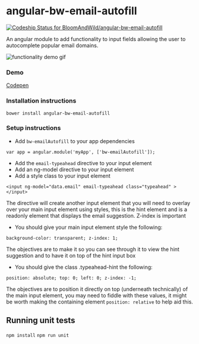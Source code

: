 # angular-bw-email-autofill

[ ![Codeship Status for BloomAndWild/angular-bw-email-autofill](https://codeship.com/projects/a2cba380-9c7a-0133-a828-0e79d5c640a8/status?branch=master)](https://codeship.com/projects/127180)

An angular module to add functionality to input fields allowing the user to autocomplete popular email domains.


![functionality demo gif](http://i.imgur.com/dbQVO52.gif)

### Demo

[Codepen](http://codepen.io/merrickfox/pen/JYKNqR)

### Installation instructions
`bower install angular-bw-email-autofill`

### Setup instructions

* Add `bw-emailAutofill` to your app dependencies

`var app = angular.module('myApp', ['bw-emailAutofill']);`

* Add the `email-typeahead` directive to your input element
* Add an ng-model directive to your input element
* Add a style class to your input element


`<input ng-model="data.email" email-typeahead class="typeahead" ></input>`

The directive will create another input element that you will need to overlay over your main input element using styles, this is the hint element and is a readonly element that displays the email suggestion. Z-index is important

* You should give your main input element style the following:

`background-color: transparent;
z-index: 1;`

The objectives are to make it so you can see through it to view the hint suggestion and to have it on top of the hint input box

* You should give the class .typeahead-hint the following:

`position: absolute;
  top: 0;
  left: 0;
  z-index: -1;`

  The objectives are to position it directly on top (underneath technically) of the main input element, you may need to fiddle with these values, it might be worth making the containing element `position: relative` to help aid this.

## Running unit tests
`npm install`
`npm run unit`
